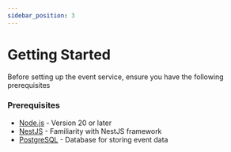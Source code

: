```yaml
---
sidebar_position: 3
---
```


# Getting Started

Before setting up the event service, ensure you have the following prerequisites

### Prerequisites

- [Node.js] - Version 20 or later
- [NestJS] - Familiarity with NestJS framework
- [PostgreSQL] - Database for storing event data

[//]: #
[Node.js]: http://nodejs.org
[NestJS]: https://docs.nestjs.com
[PostgreSQL]: https://www.postgresql.org/
